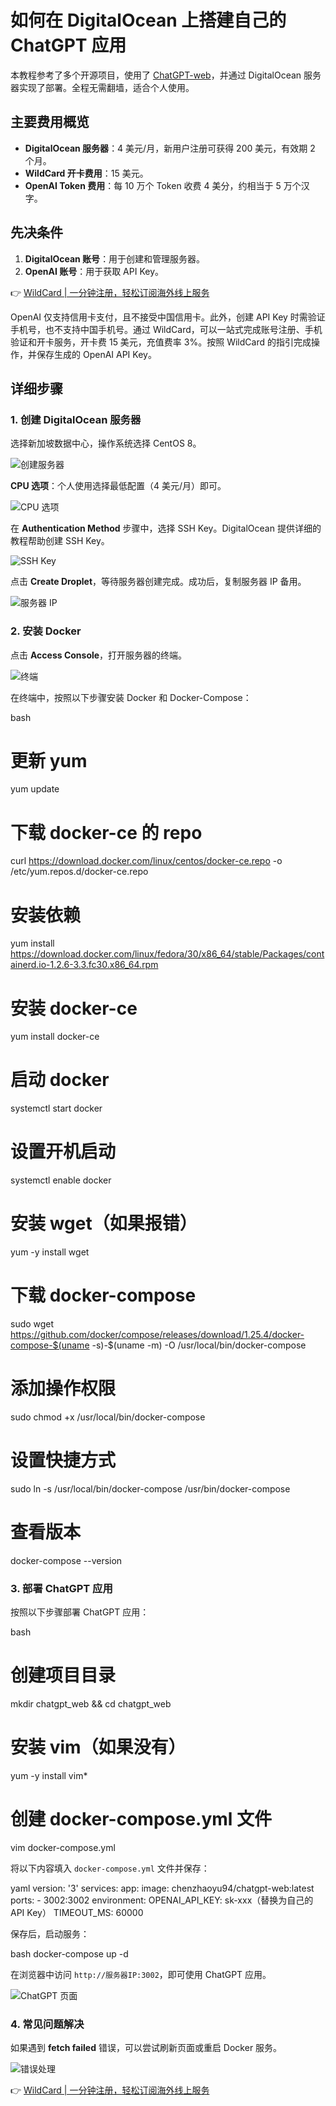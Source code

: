 # 如何在 DigitalOcean 上搭建自己的 ChatGPT 应用

本教程参考了多个开源项目，使用了 [ChatGPT-web](https://github.com/Chanzhaoyu/chatgpt-web)，并通过 DigitalOcean 服务器实现了部署。全程无需翻墙，适合个人使用。

## 主要费用概览
- **DigitalOcean 服务器**：4 美元/月，新用户注册可获得 200 美元，有效期 2 个月。
- **WildCard 开卡费用**：15 美元。
- **OpenAI Token 费用**：每 10 万个 Token 收费 4 美分，约相当于 5 万个汉字。

## 先决条件
1. **DigitalOcean 账号**：用于创建和管理服务器。
2. **OpenAI 账号**：用于获取 API Key。
   
👉 [WildCard | 一分钟注册，轻松订阅海外线上服务](https://bbtdd.com/WildCard)

OpenAI 仅支持信用卡支付，且不接受中国信用卡。此外，创建 API Key 时需验证手机号，也不支持中国手机号。通过 WildCard，可以一站式完成账号注册、手机验证和开卡服务，开卡费 15 美元，充值费率 3%。按照 WildCard 的指引完成操作，并保存生成的 OpenAI API Key。

## 详细步骤

### 1. 创建 DigitalOcean 服务器
选择新加坡数据中心，操作系统选择 CentOS 8。

![创建服务器](https://bbtdd.com/img/7576094436.webp)

**CPU 选项**：个人使用选择最低配置（4 美元/月）即可。

![CPU 选项](https://bbtdd.com/img/662360551704279.webp)

在 **Authentication Method** 步骤中，选择 SSH Key。DigitalOcean 提供详细的教程帮助创建 SSH Key。

![SSH Key](https://bbtdd.com/img/4329165364114511.webp)

点击 **Create Droplet**，等待服务器创建完成。成功后，复制服务器 IP 备用。

![服务器 IP](https://bbtdd.com/img/918083208949.webp)

### 2. 安装 Docker
点击 **Access Console**，打开服务器的终端。

![终端](https://bbtdd.com/img/86889712587.webp)

在终端中，按照以下步骤安装 Docker 和 Docker-Compose：

bash
# 更新 yum
yum update

# 下载 docker-ce 的 repo
curl https://download.docker.com/linux/centos/docker-ce.repo -o /etc/yum.repos.d/docker-ce.repo

# 安装依赖
yum install https://download.docker.com/linux/fedora/30/x86_64/stable/Packages/containerd.io-1.2.6-3.3.fc30.x86_64.rpm

# 安装 docker-ce
yum install docker-ce

# 启动 docker
systemctl start docker

# 设置开机启动
systemctl enable docker

# 安装 wget（如果报错）
yum -y install wget

# 下载 docker-compose
sudo wget https://github.com/docker/compose/releases/download/1.25.4/docker-compose-$(uname -s)-$(uname -m) -O /usr/local/bin/docker-compose

# 添加操作权限
sudo chmod +x /usr/local/bin/docker-compose

# 设置快捷方式
sudo ln -s /usr/local/bin/docker-compose /usr/bin/docker-compose

# 查看版本
docker-compose --version


### 3. 部署 ChatGPT 应用
按照以下步骤部署 ChatGPT 应用：

bash
# 创建项目目录
mkdir chatgpt_web && cd chatgpt_web

# 安装 vim（如果没有）
yum -y install vim*

# 创建 docker-compose.yml 文件
vim docker-compose.yml


将以下内容填入 `docker-compose.yml` 文件并保存：

yaml
version: '3'
services:
  app:
    image: chenzhaoyu94/chatgpt-web:latest
    ports:
      - 3002:3002
    environment:
      OPENAI_API_KEY: sk-xxx（替换为自己的 API Key）
      TIMEOUT_MS: 60000


保存后，启动服务：

bash
docker-compose up -d


在浏览器中访问 `http://服务器IP:3002`，即可使用 ChatGPT 应用。

![ChatGPT 页面](https://bbtdd.com/img/665337701319805.webp)

### 4. 常见问题解决
如果遇到 **fetch failed** 错误，可以尝试刷新页面或重启 Docker 服务。

![错误处理](https://bbtdd.com/img/524010129963.webp)



👉 [WildCard | 一分钟注册，轻松订阅海外线上服务](https://bbtdd.com/WildCard)